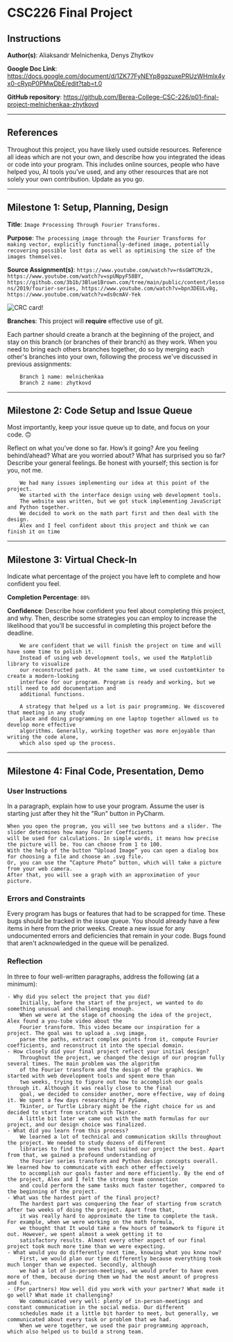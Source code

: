 # CSC226 Final Project

## Instructions

**Author(s)**: Aliaksandr Melnichenka, Denys Zhytkov

**Google Doc Link**: https://docs.google.com/document/d/1ZK77FyNEYp8gqzuxePRUzWHmlx4yx0-cRypP0PMwDbE/edit?tab=t.0

**GitHub repository**: https://github.com/Berea-College-CSC-226/p01-final-project-melnichenkaa-zhytkovd

---

## References 
Throughout this project, you have likely used outside resources. Reference all ideas which are not your own, 
and describe how you integrated the ideas or code into your program. This includes online sources, people who have 
helped you, AI tools you've used, and any other resources that are not solely your own contribution. Update as you go.

---

## Milestone 1: Setup, Planning, Design

**Title**: `Image Processing Through Fourier Transforms.`

**Purpose**: `The processing image through the Fourier Transforms for making vector, explicitly functionally-defined image, potentially recovering possible lost data as well as optimising the size of the images themselves.`

**Source Assignment(s)**: `https://www.youtube.com/watch?v=r6sGWTCMz2k, https://www.youtube.com/watch?v=spUNpyF58BY, https://github.com/3b1b/3Blue1Brown.com/tree/main/public/content/lessons/2019/fourier-series, https://www.youtube.com/watch?v=bpn3DEULv8g, https://www.youtube.com/watch?v=ds0cmAV-Yek`

  
![CRC card!](image/crc.png)

**Branches**: This project will **require** effective use of git. 

Each partner should create a branch at the beginning of the project, and stay on this branch (or branches of their 
branch) as they work. When you need to bring each others branches together, do so by merging each other's branches 
into your own, following the process we've discussed in previous assignments: 

```
    Branch 1 name: melnichenkaa
    Branch 2 name: zhytkovd
```
---

## Milestone 2: Code Setup and Issue Queue

Most importantly, keep your issue queue up to date, and focus on your code. 🙃

Reflect on what you’ve done so far. How’s it going? Are you feeling behind/ahead? What are you worried about? 
What has surprised you so far? Describe your general feelings. Be honest with yourself; this section is for you, not me.

```
    We had many issues implementing our idea at this point of the project. 
    We started with the interface design using web development tools. 
    The website was written, but we got stuck implementing JavaScript and Python together. 
    We decided to work on the math part first and then deal with the design. 
    Alex and I feel confident about this project and think we can finish it on time
```

---

## Milestone 3: Virtual Check-In

Indicate what percentage of the project you have left to complete and how confident you feel. 

**Completion Percentage**: `80%`

**Confidence**: Describe how confident you feel about completing this project, and why. Then, describe some 
  strategies you can employ to increase the likelihood that you'll be successful in completing this project 
  before the deadline.

```
    We are confident that we will finish the project on time and will have some time to polish it. 
    Instead of using web development tools, we used the Matplotlib library to visualize 
    our reconstructed path. At the same time, we used customtkinter to create a modern-looking
    interface for our program. Program is ready and working, but we still need to add documentation and
    additional functions.    
    
    A strategy that helped us a lot is pair programming. We discovered that meeting in any study
    place and doing programming on one laptop together allowed us to develop more effective
    algorithms. Generally, working together was more enjoyable than writing the code alone, 
    which also sped up the process. 
```

---

## Milestone 4: Final Code, Presentation, Demo

### User Instructions
In a paragraph, explain how to use your program. Assume the user is starting just after they hit the "Run" button 
in PyCharm.
```
When you open the program, you will see two buttons and a slider. The slider determines how many Fourier Coefficients 
will be used for calculations. In simple words, it means how precise the picture will be. You can choose from 1 to 100. 
With the help of the button “Upload Image” you can open a dialog box for choosing a file and choose an .svg file. 
Or, you can use the “Capture Photo” button, which will take a picture from your web camera. 
After that, you will see a graph with an approximation of your picture.

```

### Errors and Constraints
Every program has bugs or features that had to be scrapped for time. These bugs should be tracked in the issue queue. 
You should already have a few items in here from the prior weeks. Create a new issue for any undocumented errors and 
deficiencies that remain in your code. Bugs found that aren't acknowledged in the queue will be penalized.

### Reflection
In three to four well-written paragraphs, address the following (at a minimum):
```
- Why did you select the project that you did?
    Initially, before the start of the project, we wanted to do something unusual and challenging enough. 
    When we were at the stage of choosing the idea of the project, Alex found a you-tube video about the 
    Fourier transform. This video became our inspiration for a project. The goal was to upload a .svg image, 
    parse the paths, extract complex points from it, compute Fourier coefficients, and reconstruct it into the special domain. 
- How closely did your final project reflect your initial design?
    Throughout the project, we changed the design of our program fully several times. The main problem was the algorithm 
    of the Fourier transform and the design of the graphics. We started with web development tools and spent more than 
    two weeks, trying to figure out how to accomplish our goals through it. Although it was really close to the final 
    goal, we decided to consider another, more effective, way of doing it. We spent a few days researching if PyGame, 
    Tkinter, or Turtle Library might be the right choice for us and decided to start from scratch with Tkinter. 
    A little bit later we came out with the math formulas for our project, and our design choice was finalized.
- What did you learn from this process?
    We learned a lot of technical and communication skills throughout the project. We needed to study dozens of different
    libraries to find the ones that suited our project the best. Apart from that, we gained a profound understanding of 
    the Fourier series transform and Python design concepts overall. We learned how to communicate with each other effectively
    to accomplish our goals faster and more efficiently. By the end of the project, Alex and I felt the strong team connection 
    and could perform the same tasks much faster together, compared to the beginning of the project.
- What was the hardest part of the final project?
    The hardest part was conquering the fear of starting from scratch after two weeks of doing the project. Apart from that, 
    it was really hard to approximate the time to complete the task. For example, when we were working on the math formula,
    we thought that It would take a few hours of teamwork to figure it out. However, we spent almost a week getting it to
    satisfactory results. Almost every other aspect of our final project took much more time than we were expecting.
- What would you do differently next time, knowing what you know now?
    First, we would plan our time differently because everything took much longer than we expected. Secondly, although
    we had a lot of in-person-meetings, we would prefer to have even more of them, because during them we had the most amount of progress and fun. 
- (For partners) How well did you work with your partner? What made it go well? What made it challenging?
    We communicated very well: plenty of in-person-meetings and constant communication in the social media. Our different
    schedules made it a little bit harder to meet, but generally, we communicated about every task or problem that we had. 
    When we were together, we used the pair programming approach, which also helped us to build a strong team.
```
